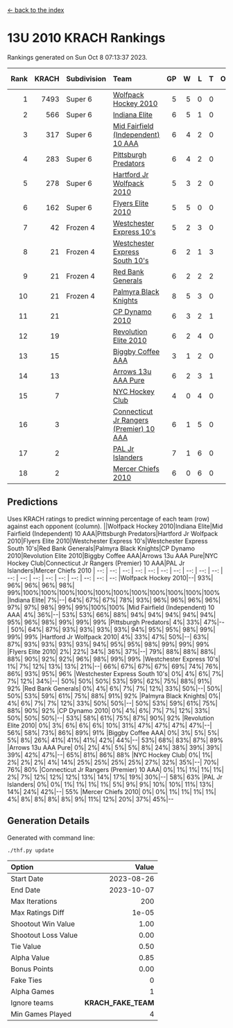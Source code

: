 [<- back to the index](readme.md)
# 13U 2010 KRACH Rankings
Rankings generated on Sun Oct  8 07:13:37 2023.

Rank|KRACH|Subdivision|Team|GP|W|L|T|OTW|OTL|SoS|Exp Wins|Win Diff
---:|---:|:---|:---|---:|---:|---:|---:|---:|---:|---:|---:|---:
1|7493|Super 6|[Wolfpack Hockey 2010](https://gamesheetstats.com/seasons/3664/teams/140960/schedule)|5|5|0|0|0|0|202|5.8|-0.0
2|566|Super 6|[Indiana Elite](https://gamesheetstats.com/seasons/3664/teams/144350/schedule)|6|5|1|0|0|0|134|5.9|0.0
3|317|Super 6|[Mid Fairfield (Independent) 10 AAA](https://gamesheetstats.com/seasons/3664/teams/140956/schedule)|6|4|2|0|0|0|2152|4.8|-0.0
4|283|Super 6|[Pittsburgh Predators](https://gamesheetstats.com/seasons/3664/teams/140974/schedule)|6|4|2|0|0|0|249|4.9|0.0
5|278|Super 6|[Hartford Jr Wolfpack 2010](https://gamesheetstats.com/seasons/3664/teams/140957/schedule)|5|3|2|0|0|0|2509|3.8|-0.0
6|162|Super 6|[Flyers Elite 2010](https://gamesheetstats.com/seasons/3664/teams/140963/schedule)|5|5|0|0|0|0|4|5.9|0.0
7|42|Frozen 4|[Westchester Express 10's](https://gamesheetstats.com/seasons/3664/teams/140967/schedule)|5|2|3|0|0|0|148|2.8|-0.0
8|21|Frozen 4|[Westchester Express South 10's](https://gamesheetstats.com/seasons/3664/teams/140971/schedule)|6|2|1|3|0|0|54|4.4|0.0
9|21|Frozen 4|[Red Bank Generals](https://gamesheetstats.com/seasons/3664/teams/140962/schedule)|6|2|2|2|0|1|88|3.9|0.0
10|21|Frozen 4|[Palmyra Black Knights](https://gamesheetstats.com/seasons/3664/teams/140973/schedule)|8|5|3|0|0|0|14|5.9|0.0
11|21||[CP Dynamo 2010](https://gamesheetstats.com/seasons/3664/teams/140968/schedule)|6|3|2|1|0|0|50|4.4|0.0
12|19||[Revolution Elite 2010](https://gamesheetstats.com/seasons/3664/teams/140975/schedule)|6|2|4|0|0|0|1158|2.9|0.0
13|15||[Biggby Coffee AAA](https://gamesheetstats.com/seasons/3664/teams/144347/schedule)|3|1|2|0|0|0|158|1.9|0.0
14|13||[Arrows 13u AAA Pure](https://gamesheetstats.com/seasons/3664/teams/140965/schedule)|6|2|3|1|0|0|22|3.4|0.0
15|7||[NYC Hockey Club](https://gamesheetstats.com/seasons/3664/teams/140966/schedule)|4|0|4|0|0|0|192|0.9|0.0
16|3||[Connecticut Jr Rangers (Premier) 10 AAA](https://gamesheetstats.com/seasons/3664/teams/140958/schedule)|6|1|5|0|0|0|90|1.9|0.0
17|2||[PAL Jr Islanders](https://gamesheetstats.com/seasons/3664/teams/140969/schedule)|7|1|6|0|0|0|13|1.9|0.0
18|2||[Mercer Chiefs 2010](https://gamesheetstats.com/seasons/3664/teams/140964/schedule)|6|0|6|0|0|0|37|0.9|0.0

## Predictions
Uses KRACH ratings to predict winning percentage of each team (row) against each opponent (column).
||Wolfpack Hockey 2010|Indiana Elite|Mid Fairfield (Independent) 10 AAA|Pittsburgh Predators|Hartford Jr Wolfpack 2010|Flyers Elite 2010|Westchester Express 10's|Westchester Express South 10's|Red Bank Generals|Palmyra Black Knights|CP Dynamo 2010|Revolution Elite 2010|Biggby Coffee AAA|Arrows 13u AAA Pure|NYC Hockey Club|Connecticut Jr Rangers (Premier) 10 AAA|PAL Jr Islanders|Mercer Chiefs 2010
| --: | --: | --: | --: | --: | --: | --: | --: | --: | --: | --: | --: | --: | --: | --: | --: | --: | --: | --: 
|Wolfpack Hockey 2010|--| 93%| 96%| 96%| 96%| 98%| 99%|100%|100%|100%|100%|100%|100%|100%|100%|100%|100%|100%
|Indiana Elite|  7%|--| 64%| 67%| 67%| 78%| 93%| 96%| 96%| 96%| 96%| 97%| 97%| 98%| 99%| 99%|100%|100%
|Mid Fairfield (Independent) 10 AAA|  4%| 36%|--| 53%| 53%| 66%| 88%| 94%| 94%| 94%| 94%| 94%| 95%| 96%| 98%| 99%| 99%| 99%
|Pittsburgh Predators|  4%| 33%| 47%|--| 50%| 64%| 87%| 93%| 93%| 93%| 93%| 94%| 95%| 95%| 98%| 99%| 99%| 99%
|Hartford Jr Wolfpack 2010|  4%| 33%| 47%| 50%|--| 63%| 87%| 93%| 93%| 93%| 93%| 94%| 95%| 95%| 98%| 99%| 99%| 99%
|Flyers Elite 2010|  2%| 22%| 34%| 36%| 37%|--| 79%| 88%| 88%| 88%| 88%| 90%| 92%| 92%| 96%| 98%| 99%| 99%
|Westchester Express 10's|  1%|  7%| 12%| 13%| 13%| 21%|--| 66%| 67%| 67%| 67%| 69%| 74%| 76%| 86%| 93%| 95%| 96%
|Westchester Express South 10's|  0%|  4%|  6%|  7%|  7%| 12%| 34%|--| 50%| 50%| 50%| 53%| 59%| 62%| 75%| 88%| 91%| 92%
|Red Bank Generals|  0%|  4%|  6%|  7%|  7%| 12%| 33%| 50%|--| 50%| 50%| 53%| 59%| 61%| 75%| 88%| 91%| 92%
|Palmyra Black Knights|  0%|  4%|  6%|  7%|  7%| 12%| 33%| 50%| 50%|--| 50%| 53%| 59%| 61%| 75%| 88%| 90%| 92%
|CP Dynamo 2010|  0%|  4%|  6%|  7%|  7%| 12%| 33%| 50%| 50%| 50%|--| 53%| 58%| 61%| 75%| 87%| 90%| 92%
|Revolution Elite 2010|  0%|  3%|  6%|  6%|  6%| 10%| 31%| 47%| 47%| 47%| 47%|--| 56%| 58%| 73%| 86%| 89%| 91%
|Biggby Coffee AAA|  0%|  3%|  5%|  5%|  5%|  8%| 26%| 41%| 41%| 41%| 42%| 44%|--| 53%| 68%| 83%| 87%| 89%
|Arrows 13u AAA Pure|  0%|  2%|  4%|  5%|  5%|  8%| 24%| 38%| 39%| 39%| 39%| 42%| 47%|--| 65%| 81%| 86%| 88%
|NYC Hockey Club|  0%|  1%|  2%|  2%|  2%|  4%| 14%| 25%| 25%| 25%| 25%| 27%| 32%| 35%|--| 70%| 76%| 80%
|Connecticut Jr Rangers (Premier) 10 AAA|  0%|  1%|  1%|  1%|  1%|  2%|  7%| 12%| 12%| 12%| 13%| 14%| 17%| 19%| 30%|--| 58%| 63%
|PAL Jr Islanders|  0%|  0%|  1%|  1%|  1%|  1%|  5%|  9%|  9%| 10%| 10%| 11%| 13%| 14%| 24%| 42%|--| 55%
|Mercer Chiefs 2010|  0%|  0%|  1%|  1%|  1%|  1%|  4%|  8%|  8%|  8%|  8%|  9%| 11%| 12%| 20%| 37%| 45%|--

## Generation Details

Generated with command line:
```
./thf.py update
```

| Option | Value |
| :----- | ----: |
| Start Date | 2023-08-26 |
| End Date | 2023-10-07 |
| Max Iterations | 200 |
| Max Ratings Diff | 1e-05 |
| Shootout Win Value | 1.00 |
| Shootout Loss Value | 0.00 |
| Tie Value | 0.50 |
| Alpha Value | 0.85 |
| Bonus Points | 0.00 |
| Fake Ties | 0 |
| Alpha Games | 1 |
| Ignore teams | __KRACH_FAKE_TEAM__ |
| Min Games Played | 4 |

